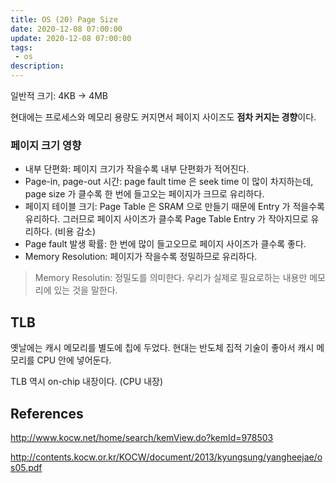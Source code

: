 ```yaml
---
title: OS (20) Page Size
date: 2020-12-08 07:00:00
update: 2020-12-08 07:00:00
tags:
 - os
description:
---
```


일반적 크기: 4KB -> 4MB

현대에는 프로세스와 메모리 용량도 커지면서 페이지 사이즈도 **점차 커지는 경향**이다.

### 페이지 크기 영향

- 내부 단편화: 페이지 크기가 작을수록 내부 단편화가 적어진다.
- Page-in, page-out 시간: page fault time 은 seek time 이 많이 차지하는데, page size 가 클수록 한 번에 들고오는 페이지가 크므로 유리하다.
- 페이지 테이블 크기: Page Table 은 SRAM 으로 만들기 때문에 Entry 가 적을수록 유리하다. 그러므로 페이지 사이즈가 클수록 Page Table Entry 가 작아지므로 유리하다. (비용 감소)
- Page fault 발생 확률: 한 번에 많이 들고오므로 페이지 사이즈가 클수록 좋다.
- Memory Resolution: 페이지가 작을수록 정밀하므로 유리하다.

> Memory Resolutin: 정밀도를 의미한다. 우리가 실제로 필요로하는 내용만 메모리에 있는 것을 말한다.

## TLB

옛날에는 캐시 메모리를 별도에 칩에 두었다. 현대는 반도체 집적 기술이 좋아서 캐시 메모리를 CPU 안에 넣어둔다.

TLB 역시 on-chip 내장이다. (CPU 내장)

## References

http://www.kocw.net/home/search/kemView.do?kemId=978503

http://contents.kocw.or.kr/KOCW/document/2013/kyungsung/yangheejae/os05.pdf
